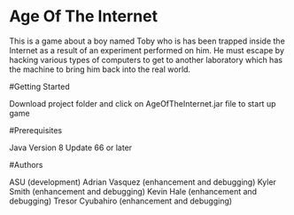 # Age Of The Internet 

This is a game about a boy named Toby who is has been trapped inside the Internet as a result of an experiment performed on him. He must escape by hacking various types of computers to get to another laboratory which has the machine to bring him back into the real world.

#Getting Started

Download project folder and click on AgeOfTheInternet.jar file to start up game

#Prerequisites

Java Version 8 Update 66 or later

#Authors

ASU (development)
Adrian Vasquez (enhancement and debugging)
Kyler Smith (enhancement and debugging)
Kevin Hale (enhancement and debugging)
Tresor Cyubahiro (enhancement and debugging)
